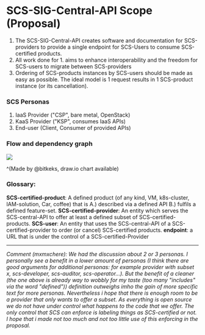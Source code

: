 # SCS-SIG-Central-API Scope (Proposal)

1. The SCS-SIG-Central-API creates software and documentation for SCS-providers to provide a single endpoint for SCS-Users to consume SCS-certified products.
2. All work done for 1. aims to enhance interoperability and the freedom for SCS-users to migrate between SCS-providers
3. Ordering of SCS-products instances by SCS-users should be made as easy as possible. The ideal model is 1 request results in 1 SCS-product instance (or its cancellation).

### SCS Personas

1. IaaS Provider ("CSP", bare metal, OpenStack)
2. KaaS Provider ("KSP", consumes IaaS APIs)
3. End-user (Client, Consumer of provided APIs)


### Flow and dependency graph


![](https://input.scs.community/uploads/816e81fa-fc20-48a9-9c42-e9d319f8ed8c.png)

^(Made by @bitkeks, draw.io chart available)

### Glossary:

**SCS-certified-product**: A defined product (of any kind, VM, k8s-cluster, IAM-solution, Car, coffee) that is 
A.) described via a defined API 
B.) fulfils a defined feature-set.
**SCS-certified-provider**: An entity which serves the SCS-central-API to offer at least a defined subset of SCS-certified-products.
**SCS-user**: An entity that uses the SCS-central-API of a SCS-certified-provider to order (or cancel) SCS-certified products.
**endpoint**: a URL that is under the control of a SCS-certified-Provider


---
*Comment (mxmxchere): We had the discussion about 2 or 3 personas. I personally see a benefit in a lower amount of personas (I think there are good arguments for additional personas: for example provider with subset x, scs-developer, scs-auditor, scs-operator...). But the benefit of a cleaner (the one above is already way to wobbly for my taste (too many "includes" via the word "defined")) definition outweighs imho the gain of more specific text for more personas. Nevertheless i hope that there is enough room to be a provider that only wants to offer a subset. As everything is open source we do not have under control what happens to the code that we offer. The only control that SCS can enforce is labeling things as SCS-certified or not. I hope that i made not too much and not too little use of this enforcing in the proposal.*
